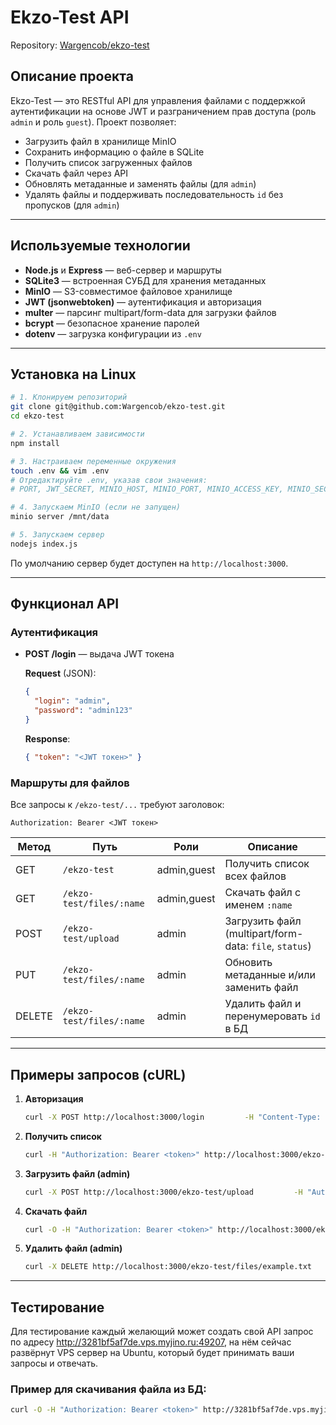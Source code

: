 # Ekzo-Test API

Repository: [Wargencob/ekzo-test](https://github.com/Wargencob/ekzo-test)

## Описание проекта

Ekzo-Test — это RESTful API для управления файлами с поддержкой аутентификации на основе JWT и разграничением прав доступа (роль `admin` и роль `guest`). Проект позволяет:

- Загрузить файл в хранилище MinIO
- Сохранить информацию о файле в SQLite
- Получить список загруженных файлов
- Скачать файл через API
- Обновлять метаданные и заменять файлы (для `admin`)
- Удалять файлы и поддерживать последовательность `id` без пропусков (для `admin`)
---

## Используемые технологии

- **Node.js** и **Express** — веб-сервер и маршруты
- **SQLite3** — встроенная СУБД для хранения метаданных
- **MinIO** — S3-совместимое файловое хранилище
- **JWT (jsonwebtoken)** — аутентификация и авторизация
- **multer** — парсинг multipart/form-data для загрузки файлов
- **bcrypt** — безопасное хранение паролей
- **dotenv** — загрузка конфигурации из `.env`

---

## Установка на Linux

```bash
# 1. Клонируем репозиторий
git clone git@github.com:Wargencob/ekzo-test.git
cd ekzo-test

# 2. Устанавливаем зависимости
npm install

# 3. Настраиваем переменные окружения
touch .env && vim .env
# Отредактируйте .env, указав свои значения:
# PORT, JWT_SECRET, MINIO_HOST, MINIO_PORT, MINIO_ACCESS_KEY, MINIO_SECRET_KEY, MINIO_BUCKET, MINIO_URL

# 4. Запускаем MinIO (если не запущен)
minio server /mnt/data

# 5. Запускаем сервер
nodejs index.js
```

По умолчанию сервер будет доступен на `http://localhost:3000`.

---

## Функционал API

### Аутентификация

- **POST /login** — выдача JWT токена

  **Request** (JSON):
  ```json
  {
    "login": "admin",
    "password": "admin123"
  }
  ```

  **Response**:
  ```json
  { "token": "<JWT токен>" }
  ```

### Маршруты для файлов

Все запросы к `/ekzo-test/...` требуют заголовок:
```
Authorization: Bearer <JWT токен>
```

| Метод | Путь                       | Роли        | Описание                                             |
|-------|----------------------------|-------------|------------------------------------------------------|
| GET   | `/ekzo-test`               | admin,guest | Получить список всех файлов                          |
| GET   | `/ekzo-test/files/:name`   | admin,guest | Скачать файл с именем `:name`                        |
| POST  | `/ekzo-test/upload`        | admin       | Загрузить файл (multipart/form-data: `file`, `status`)|
| PUT   | `/ekzo-test/files/:name`   | admin       | Обновить метаданные и/или заменить файл              |
| DELETE| `/ekzo-test/files/:name`   | admin       | Удалить файл и перенумеровать `id` в БД             |

---

## Примеры запросов (cURL)

1. **Авторизация**
   ```bash
   curl -X POST http://localhost:3000/login         -H "Content-Type: application/json"         -d '{"username":"guest","password":"guest123"}'
   ```

2. **Получить список**
   ```bash
   curl -H "Authorization: Bearer <token>" http://localhost:3000/ekzo-test
   ```

3. **Загрузить файл (admin)**
   ```bash
   curl -X POST http://localhost:3000/ekzo-test/upload         -H "Authorization: Bearer <token>"         -F "file=@./example.txt"         -F "status=Draft"
   ```

4. **Скачать файл**
   ```bash
   curl -O -H "Authorization: Bearer <token>" http://localhost:3000/ekzo-test/files/example.txt
   ```

5. **Удалить файл (admin)**
   ```bash
   curl -X DELETE http://localhost:3000/ekzo-test/files/example.txt         -H "Authorization: Bearer <token>"
   ```

---

## Тестирование

Для тестирование каждый желающий может создать свой API запрос по адресу http://3281bf5af7de.vps.myjino.ru:49207, на нём сейчас развёрнут VPS сервер на Ubuntu, который будет принимать ваши запросы и отвечать.
### Пример для скачивания файла из БД:
```bash
curl -O -H "Authorization: Bearer <token>" http://3281bf5af7de.vps.myjino.ru:49207/ekzo-test/files/:test.txt
```
